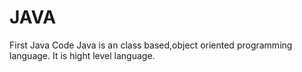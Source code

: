# JAVA
First Java Code
Java is an class based,object oriented programming language.
It is hight level language.
